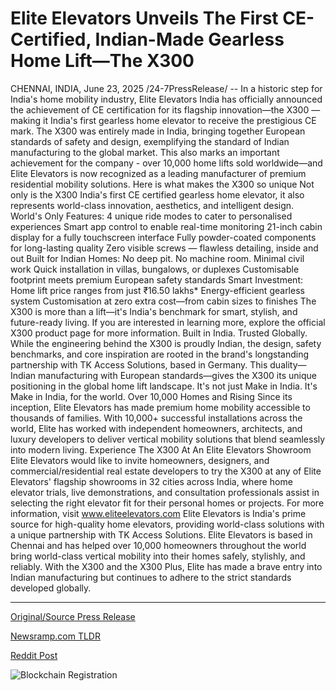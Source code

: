 # Elite Elevators Unveils The First CE-Certified, Indian-Made Gearless Home Lift—The X300

CHENNAI, INDIA, June 23, 2025 /24-7PressRelease/ -- In a historic step for India's home mobility industry, Elite Elevators India has officially announced the achievement of CE certification for its flagship innovation—the X300 — making it India's first gearless home elevator to receive the prestigious CE mark. The X300 was entirely made in India, bringing together European standards of safety and design, exemplifying the standard of Indian manufacturing to the global market.   This also marks an important achievement for the company - over 10,000 home lifts sold worldwide—and Elite Elevators is now recognized as a leading manufacturer of premium residential mobility solutions.  Here is what makes the X300 so unique Not only is the X300 India's first CE certified gearless home elevator, it also represents world-class innovation, aesthetics, and intelligent design.  World's Only Features: 4 unique ride modes to cater to personalised experiences Smart app control to enable real-time monitoring 21-inch cabin display for a fully touchscreen interface Fully powder-coated components for long-lasting quality Zero visible screws — flawless detailing, inside and out  Built for Indian Homes: No deep pit. No machine room. Minimal civil work Quick installation in villas, bungalows, or duplexes Customisable footprint meets premium European safety standards  Smart Investment: Home lift price ranges from just ₹16.50 lakhs* Energy-efficient gearless system Customisation at zero extra cost—from cabin sizes to finishes  The X300 is more than a lift—it's India's benchmark for smart, stylish, and future-ready living.  If you are interested in learning more, explore the official X300 product page for more information.   Built in India. Trusted Globally.  While the engineering behind the X300 is proudly Indian, the design, safety benchmarks, and core inspiration are rooted in the brand's longstanding partnership with TK Access Solutions, based in Germany. This duality—Indian manufacturing with European standards—gives the X300 its unique positioning in the global home lift landscape.  It's not just Make in India. It's Make in India, for the world.  Over 10,000 Homes and Rising  Since its inception, Elite Elevators has made premium home mobility accessible to thousands of families. With 10,000+ successful installations across the world, Elite has worked with independent homeowners, architects, and luxury developers to deliver vertical mobility solutions that blend seamlessly into modern living.  Experience The X300 At An Elite Elevators Showroom  Elite Elevators would like to invite homeowners, designers, and commercial/residential real estate developers to try the X300 at any of Elite Elevators' flagship showrooms in 32 cities across India, where home elevator trials, live demonstrations, and consultation professionals assist in selecting the right elevator fit for their personal homes or projects.  For more information, visit www.eliteelevators.com  Elite Elevators is India's prime source for high-quality home elevators, providing world-class solutions with a unique partnership with TK Access Solutions. Elite Elevators is based in Chennai and has helped over 10,000 homeowners throughout the world bring world-class vertical mobility into their homes safely, stylishly, and reliably. With the X300 and the X300 Plus, Elite has made a brave entry into Indian manufacturing but continues to adhere to the strict standards developed globally. 

---

[Original/Source Press Release](https://www.24-7pressrelease.com/press-release/524066/elite-elevators-unveils-the-first-ce-certified-indian-made-gearless-home-liftthe-x300)
                    

[Newsramp.com TLDR](https://newsramp.com/curated-news/elite-elevators-x300-india-s-first-ce-certified-gearless-home-elevator/bd89ca9d733de382f0bf2173e76071c9) 

 



[Reddit Post](https://www.reddit.com/r/Business_NewsRamp/comments/1liaekp/elite_elevators_x300_indias_first_ce_certified/) 



![Blockchain Registration](https://cdn.newsramp.app/24-7PressRelease/qrcode/256/23/openWy3C.webp)